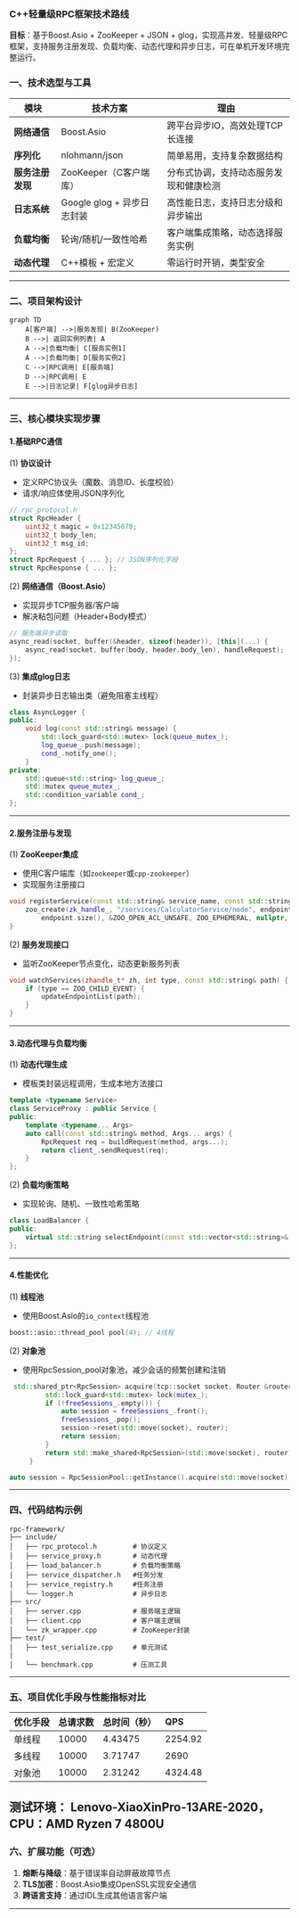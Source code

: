 

### **C++轻量级RPC框架技术路线**  
**目标**：基于Boost.Asio + ZooKeeper + JSON + glog，实现高并发、轻量级RPC框架，支持服务注册发现、负载均衡、动态代理和异步日志，可在单机开发环境完整运行。


### **一、技术选型与工具**
| 模块                | 技术方案                          | 理由                                                                 |
|---------------------|----------------------------------|----------------------------------------------------------------------|
| **网络通信**        | Boost.Asio                      | 跨平台异步IO，高效处理TCP长连接                                      |
| **序列化**          | nlohmann/json                   | 简单易用，支持复杂数据结构                                           |
| **服务注册发现**    | ZooKeeper（C客户端库）           | 分布式协调，支持动态服务发现和健康检测                                 |
| **日志系统**        | Google glog + 异步日志封装       | 高性能日志，支持日志分级和异步输出                                   |
| **负载均衡**        | 轮询/随机/一致性哈希             | 客户端集成策略，动态选择服务实例                                      |
| **动态代理**        | C++模板 + 宏定义                 | 零运行时开销，类型安全                                               |

---

### **二、项目架构设计**
```mermaid
graph TD
    A[客户端] -->|服务发现| B(ZooKeeper)
    B -->| 返回实例列表| A
    A -->|负载均衡| C[服务实例1]
    A -->|负载均衡| D[服务实例2]
    C -->|RPC调用| E[服务端]
    D -->|RPC调用| E
    E -->|日志记录| F[glog异步日志]
```

---

### **三、核心模块实现步骤**  
#### **1.基础RPC通信**
(1) **协议设计**  
   - 定义RPC协议头（魔数、消息ID、长度校验）  
   - 请求/响应体使用JSON序列化  
   ```cpp
   // rpc_protocol.h
   struct RpcHeader {
       uint32_t magic = 0x12345678;
       uint32_t body_len;
       uint32_t msg_id;
   };
   struct RpcRequest { ... }; // JSON序列化字段
   struct RpcResponse { ... };
   ```

(2) **网络通信（Boost.Asio）**  
   - 实现异步TCP服务器/客户端  
   - 解决粘包问题（Header+Body模式）  
   ```cpp
   // 服务端异步读取
   async_read(socket, buffer(&header, sizeof(header)), [this](...) {
       async_read(socket, buffer(body, header.body_len), handleRequest);
   });
   ```

(3) **集成glog日志**  
   - 封装异步日志输出类（避免阻塞主线程）  
   ```cpp
   class AsyncLogger {
   public:
       void log(const std::string& message) {
           std::lock_guard<std::mutex> lock(queue_mutex_);
           log_queue_.push(message);
           cond_.notify_one();
       }
   private:
       std::queue<std::string> log_queue_;
       std::mutex queue_mutex_;
       std::condition_variable cond_;
   };
   ```

---

#### **2.服务注册与发现**
(1) **ZooKeeper集成**  
   - 使用C客户端库（如`zookeeper`或`cpp-zookeeper`）  
   - 实现服务注册接口  
   ```cpp
   void registerService(const std::string& service_name, const std::string& endpoint) {
       zoo_create(zk_handle_, "/services/CalculatorService/node", endpoint.c_str(), 
           endpoint.size(), &ZOO_OPEN_ACL_UNSAFE, ZOO_EPHEMERAL, nullptr, 0);
   }
   ```

(2) **服务发现接口**  
   - 监听ZooKeeper节点变化，动态更新服务列表  
   ```cpp
   void watchServices(zhandle_t* zh, int type, const std::string& path) {
       if (type == ZOO_CHILD_EVENT) {
           updateEndpointList(path);
       }
   }
   ```

---

#### **3.动态代理与负载均衡**
(1) **动态代理生成**  
   - 模板类封装远程调用，生成本地方法接口  
   ```cpp
   template <typename Service>
   class ServiceProxy : public Service {
   public:
       template <typename... Args>
       auto call(const std::string& method, Args... args) {
           RpcRequest req = buildRequest(method, args...);
           return client_.sendRequest(req);
       }
   };
   ```

(2) **负载均衡策略**  
   - 实现轮询、随机、一致性哈希策略  
   ```cpp
   class LoadBalancer {
   public:
       virtual std::string selectEndpoint(const std::vector<std::string>& endpoints) = 0;
   };
   ```

---

#### **4.性能优化**

(1) **线程池**  
   - 使用Boost.Asio的`io_context`线程池  
   ```cpp
   boost::asio::thread_pool pool(4); // 4线程
   ```

(2) **对象池**  
   - 使用RpcSession_pool对象池，减少会话的频繁创建和注销  
   ```cpp
    std::shared_ptr<RpcSession> acquire(tcp::socket socket, Router &router) {
            std::lock_guard<std::mutex> lock(mutex_);
            if (!freeSessions_.empty()) {
                auto session = freeSessions_.front();
                freeSessions_.pop();
                session->reset(std::move(socket), router);
                return session;
            }
            return std::make_shared<RpcSession>(std::move(socket), router);
        }

   auto session = RpcSessionPool::getInstance().acquire(std::move(socket), *router_);
  
   ```

---

### **四、代码结构示例**
```
rpc-framework/
├── include/
│   ├── rpc_protocol.h         # 协议定义
│   ├── service_proxy.h        # 动态代理
│   ├── load_balancer.h        # 负载均衡策略
|   ├── service_dispatcher.h   #任务分发
|   ├── service_registry.h     #任务注册
│   └── logger.h               # 异步日志
├── src/
│   ├── server.cpp             # 服务端主逻辑
│   ├── client.cpp             # 客户端主逻辑
│   └── zk_wrapper.cpp         # ZooKeeper封装
├── test/
│   ├── test_serialize.cpp     # 单元测试
|   
│   └── benchmark.cpp          # 压测工具
```

---


### **五、项目优化手段与性能指标对比**

| 优化手段 | 总请求数 | 总时间（秒） | QPS  |
|:--------|:---------|:-------------|:-----|
| 单线程  | 10000    | 4.43475      | 2254.92 |
| 多线程  | 10000    | 3.71747      | 2690  |
| 对象池  | 10000    | 2.31242      | 4324.48 |

**测试环境：**  Lenovo-XiaoXinPro-13ARE-2020，CPU：AMD Ryzen 7 4800U
---

### **六、扩展功能（可选）**
1. **熔断与降级**：基于错误率自动屏蔽故障节点  
2. **TLS加密**：Boost.Asio集成OpenSSL实现安全通信  
3. **跨语言支持**：通过IDL生成其他语言客户端  

---


